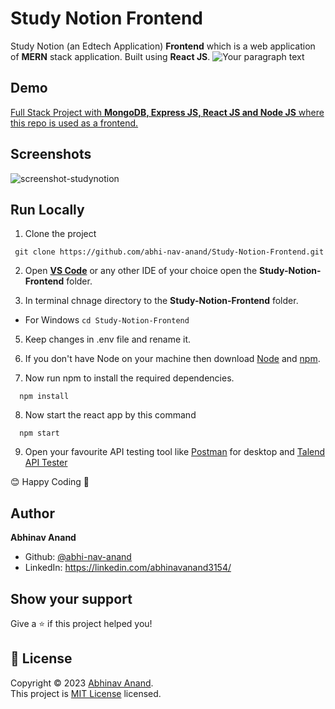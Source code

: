 # Study Notion Frontend

Study Notion (an Edtech Application) **Frontend** which is a web application of **MERN** stack application. Built using **React JS**.
![Your paragraph text](https://github.com/abhi-nav-anand/Study-Notion-Backend/assets/64230897/a596e6ca-6c25-480d-990a-cef4c7cce660)

## Demo

[Full Stack Project with **MongoDB, Express JS, React JS and Node JS** where this repo is used as a frontend.](https://study-notion-frontend-green.vercel.app/)


## Screenshots
![screenshot-studynotion](https://github.com/animesh-anand-dev/Study-Notion-Frontend/assets/64230897/3880f078-81d7-418c-a244-ac4aa5b60419)

## Run Locally

1. Clone the project
```
 git clone https://github.com/abhi-nav-anand/Study-Notion-Frontend.git
```
2. Open **[VS Code](https://code.visualstudio.com/)** or any other IDE of your choice open the **Study-Notion-Frontend** folder.

3. In terminal chnage directory to the **Study-Notion-Frontend** folder.
 -   For Windows
    ```
      cd Study-Notion-Frontend
    ```
5. Keep changes in .env file and rename it.
6. If you don't have Node on your machine then download [Node](https://nodejs.org/en/download/) and [npm](https://docs.npmjs.com/downloading-and-installing-node-js-and-npm).

7. Now run npm to install the required dependencies.
```
  npm install
```
8. Now start the react app by this command
```
  npm start
```
9. Open your favourite API testing tool like [Postman](https://www.postman.com/) for desktop and [Talend API Tester](https://chrome.google.com/webstore/detail/talend-api-tester-free-ed/aejoelaoggembcahagimdiliamlcdmfm?hl=en)
 
😊 Happy Coding 🎉

## Author

<p>
  <b align="right"> Abhinav Anand </b>
</p> 


* Github: [@abhi-nav-anand](https://github.com/abhi-nav-anand)
* LinkedIn: https://linkedin.com/abhinavanand3154/

## Show your support

Give a ⭐️ if this project helped you!

## 📝 License

Copyright © 2023 [Abhinav Anand](https://github.com/abhi-nav-anand).<br />
This project is [MIT License](https://github.com/abhi-nav-anand/Study-Notion-Frontend/blob/main/LICENSE) licensed.
